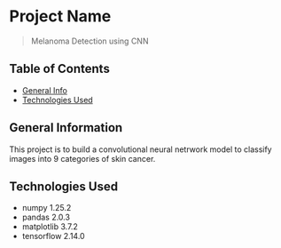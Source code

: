 # Project Name
> Melanoma Detection using CNN


## Table of Contents
* [General Info](#general-information)
* [Technologies Used](#technologies-used)

<!-- You can include any other section that is pertinent to your problem -->

## General Information
This project is to build a convolutional neural netrwork model to classify images into 9 categories of skin cancer.

## Technologies Used
- numpy 1.25.2
- pandas 2.0.3
- matplotlib 3.7.2
- tensorflow 2.14.0
